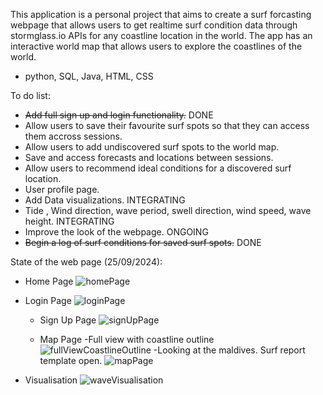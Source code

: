 This application is a personal project that aims to create a surf forcasting webpage that allows users to get realtime surf condition data through stormglass.io APIs for any coastline location in the world. The app has 
an interactive world map that allows users to explore the coastlines of the world. 

- python, SQL, Java, HTML, CSS

To do list:
  - ~~Add full sign up and login functionality.~~ DONE
  - Allow users to save their favourite surf spots so that they can access them accross sessions.
  - Allow users to add undiscovered surf spots to the world map.
  - Save and access forecasts and locations between sessions.
  - Allow users to recommend ideal conditions for a discovered surf location.
  - User profile page.
  - Add Data visualizations. INTEGRATING
  - Tide , Wind direction, wave period, swell direction, wind speed, wave height. INTEGRATING
  - Improve the look of the webpage. ONGOING
  - ~~Begin a log of surf conditions for saved surf spots.~~ DONE




State of the web page (25/09/2024): 

- Home Page
![homePage](https://github.com/user-attachments/assets/a1b54f00-9180-4762-bfbd-81f8750894f7)
- Login Page
    ![loginPage](https://github.com/user-attachments/assets/b4e31103-c6cd-4787-9ac5-70dddade8e27)
  - Sign Up Page
  ![signUpPage](https://github.com/user-attachments/assets/8afff2c5-3fd2-4c3b-847b-7d2105a1b695)

  - Map Page
    -Full view with coastline outline
    ![fullViewCoastlineOutline](https://github.com/user-attachments/assets/b000e2a4-ee1f-4063-b040-6c592e26d376)
    -Looking at the maldives. Surf report template open.
![mapPage](https://github.com/user-attachments/assets/aa4d04a0-baf4-4587-afc5-adcfb7b4ac4f)

- Visualisation 
![waveVisualisation](https://github.com/user-attachments/assets/f32dfd3c-fd41-43b5-ad0c-a009c3c19c58)

  

